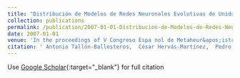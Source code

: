 ```yaml
---
title: "Distribución de Modelos de Redes Neuronales Evolutivas de Unidades Producto para Clasificación"
collection: publications
permalink: /publication/2007-01-01-Distribucion-de-Modelos-de-Redes-Neuronales-Evolutivas-de-Unidades-Producto-para-Clasificacion
date: 2007-01-01
venue: 'In the proceedings of V Congreso Espa nol de Metaheur&apos;istcas and Algoritmos Evolutivos y Bioinspirados (MAEB 2007)'
citation: ' Antonio Tallón-Ballesteros,  César Hervás-Martínez,  Pedro Antonio Gutiérrez,  P. Jimenez, &quot;Distribuci   apos;on de Modelos de Redes Neuronales Evolutivas de Unidades Producto para Clasificaci   apos;on.&quot; In the proceedings of V Congreso Espa nol de Metaheur   apos;istcas and Algoritmos Evolutivos y Bioinspirados (MAEB 2007), 2007, pp. 151–158.'
---
```

Use [Google Scholar](https://scholar.google.com/scholar?q=Distribuci&#x27;on+de+Modelos+de+Redes+Neuronales+Evolutivas+de+Unidades+Producto+para+Clasificaci&#x27;on){:target="_blank"} for full citation